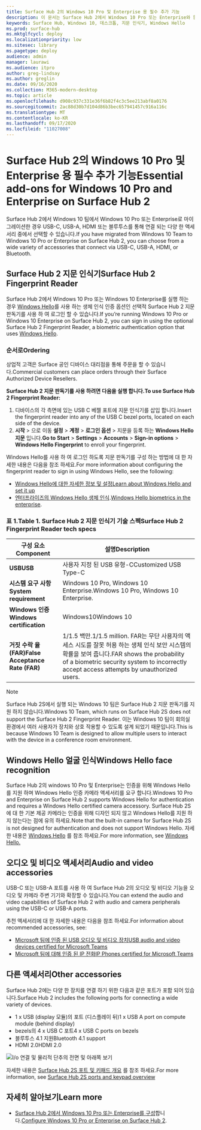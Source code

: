 ```yaml
---
title: Surface Hub 2의 Windows 10 Pro 및 Enterprise 용 필수 추가 기능
description: 이 문서는 Surface Hub 2에서 Windows 10 Pro 또는 Enterprise와 함께 사용할 수 있는 선택적 액세서리에 대 한 정보를 제공 합니다.
keywords: Surface Hub, Windows 10, 데스크톱, 지문 인식기, Windows Hello
ms.prod: surface-hub
ms.mktglfcycl: deploy
ms.localizationpriority: low
ms.sitesec: library
ms.pagetype: deploy
audience: admin
manager: laurawi
ms.audience: itpro
author: greg-lindsay
ms.author: greglin
ms.date: 09/16/2020
ms.collection: M365-modern-desktop
ms.topic: article
ms.openlocfilehash: d908c937c331e36f6b82f4c3c5ee213abf8a0176
ms.sourcegitcommit: 2ac88d30b7d104d86b3bec657941457c916a116c
ms.translationtype: MT
ms.contentlocale: ko-KR
ms.lasthandoff: 09/17/2020
ms.locfileid: "11027008"
---
```

# <span data-ttu-id="a96d0-104">Surface Hub 2의 Windows 10 Pro 및 Enterprise 용 필수 추가 기능</span><span class="sxs-lookup"><span data-stu-id="a96d0-104">Essential add-ons for Windows 10 Pro and Enterprise on Surface Hub 2</span></span>

<span data-ttu-id="a96d0-105">Surface Hub 2에서 Windows 10 팀에서 Windows 10 Pro 또는 Enterprise로 마이그레이션한 경우 USB-C, USB-A, HDMI 또는 블루투스를 통해 연결 되는 다양 한 액세서리 중에서 선택할 수 있습니다.</span><span class="sxs-lookup"><span data-stu-id="a96d0-105">If you have migrated from Windows 10 Team to Windows 10 Pro or Enterprise on Surface Hub 2, you can choose from a wide variety of accessories that connect via USB-C, USB-A, HDMI, or Bluetooth.</span></span> 

## <span data-ttu-id="a96d0-106">Surface Hub 2 지문 인식기</span><span class="sxs-lookup"><span data-stu-id="a96d0-106">Surface Hub 2 Fingerprint Reader</span></span>

<span data-ttu-id="a96d0-107">Surface Hub 2에서 Windows 10 Pro 또는 Windows 10 Enterprise를 실행 하는 경우 [Windows Hello](https://docs.microsoft.com/windows-hardware/design/device-experiences/windows-hello)를 사용 하는 생체 인식 인증 옵션인 선택적 Surface Hub 2 지문 판독기를 사용 하 여 로그인 할 수 있습니다.</span><span class="sxs-lookup"><span data-stu-id="a96d0-107">If you’re running Windows 10 Pro or Windows 10 Enterprise on Surface Hub 2, you can sign in using the optional Surface Hub 2 Fingerprint Reader, a biometric authentication option that uses [Windows Hello](https://docs.microsoft.com/windows-hardware/design/device-experiences/windows-hello).</span></span>

### <span data-ttu-id="a96d0-108">순서로</span><span class="sxs-lookup"><span data-stu-id="a96d0-108">Ordering</span></span>

<span data-ttu-id="a96d0-109">상업적 고객은 Surface 공인 디바이스 대리점을 통해 주문을 할 수 있습니다.</span><span class="sxs-lookup"><span data-stu-id="a96d0-109">Commercial customers can place orders through their Surface Authorized Device Resellers.</span></span>

**<span data-ttu-id="a96d0-110">Surface Hub 2 지문 판독기를 사용 하려면 다음을 실행 합니다.</span><span class="sxs-lookup"><span data-stu-id="a96d0-110">To use Surface Hub 2 Fingerprint Reader:</span></span>**

1. <span data-ttu-id="a96d0-111">디바이스의 각 측면에 있는 USB C 베젤 포트에 지문 인식기를 삽입 합니다.</span><span class="sxs-lookup"><span data-stu-id="a96d0-111">Insert the fingerprint reader into any of the USB C bezel ports, located on each side of the device.</span></span>
2. <span data-ttu-id="a96d0-112">**시작**  >  으로 이동 **설정**  >  **계정**  >  **로그인 옵션**  >  지문을 등록 하는 **Windows Hello 지문** 입니다.</span><span class="sxs-lookup"><span data-stu-id="a96d0-112">**Go to Start** > **Settings** > **Accounts** > **Sign-in options** > **Windows Hello Fingerprint** to enroll your fingerprint.</span></span>

<span data-ttu-id="a96d0-113">Windows Hello를 사용 하 여 로그인 하도록 지문 판독기를 구성 하는 방법에 대 한 자세한 내용은 다음을 참조 하세요.</span><span class="sxs-lookup"><span data-stu-id="a96d0-113">For more information about configuring the fingerprint reader to sign in using Windows Hello, see the following:</span></span>

- [<span data-ttu-id="a96d0-114">Windows Hello에 대한 자세한 정보 및 설정</span><span class="sxs-lookup"><span data-stu-id="a96d0-114">Learn about Windows Hello and set it up</span></span>](https://support.microsoft.com/help/4028017/windows-learn-about-windows-hello-and-set-it-up)
- <span data-ttu-id="a96d0-115">[엔터프라이즈의 Windows Hello 생체 인식](https://docs.microsoft.com/windows/security/identity-protection/hello-for-business/hello-biometrics-in-enterprise).</span><span class="sxs-lookup"><span data-stu-id="a96d0-115">[Windows Hello biometrics in the enterprise](https://docs.microsoft.com/windows/security/identity-protection/hello-for-business/hello-biometrics-in-enterprise).</span></span>

  
### <span data-ttu-id="a96d0-116">표 1.</span><span class="sxs-lookup"><span data-stu-id="a96d0-116">Table 1.</span></span> <span data-ttu-id="a96d0-117">Surface Hub 2 지문 인식기 기술 스펙</span><span class="sxs-lookup"><span data-stu-id="a96d0-117">Surface Hub 2 Fingerprint Reader tech specs</span></span>


| <span data-ttu-id="a96d0-118">구성 요소</span><span class="sxs-lookup"><span data-stu-id="a96d0-118">Component</span></span>                       | <span data-ttu-id="a96d0-119">설명</span><span class="sxs-lookup"><span data-stu-id="a96d0-119">Description</span></span>                                                                                                                          |
| ------------------------------- | ------------------------------------------------------------------------------------------------------------------------------------ |
| **<span data-ttu-id="a96d0-120">USB</span><span class="sxs-lookup"><span data-stu-id="a96d0-120">USB</span></span>**                         | <span data-ttu-id="a96d0-121">사용자 지정 된 USB 유형-C</span><span class="sxs-lookup"><span data-stu-id="a96d0-121">Customized USB Type-C</span></span>                                                                                                           |
| **<span data-ttu-id="a96d0-122">시스템 요구 사항</span><span class="sxs-lookup"><span data-stu-id="a96d0-122">System requirement</span></span>**          | <span data-ttu-id="a96d0-123">Windows 10 Pro, Windows 10 Enterprise.</span><span class="sxs-lookup"><span data-stu-id="a96d0-123">Windows 10 Pro, Windows 10 Enterprise.</span></span>                                                                                               |
| **<span data-ttu-id="a96d0-124">Windows 인증</span><span class="sxs-lookup"><span data-stu-id="a96d0-124">Windows certification</span></span>**       | <span data-ttu-id="a96d0-125">Windows10</span><span class="sxs-lookup"><span data-stu-id="a96d0-125">Windows 10</span></span>                                                                                                                           |
| **<span data-ttu-id="a96d0-126">거짓 수락 율 (FAR)</span><span class="sxs-lookup"><span data-stu-id="a96d0-126">False Acceptance Rate (FAR)</span></span>** | <span data-ttu-id="a96d0-127">1/1.5 백만.</span><span class="sxs-lookup"><span data-stu-id="a96d0-127">1/1.5 million.</span></span> <span data-ttu-id="a96d0-128">FAR는 무단 사용자의 액세스 시도를 잘못 허용 하는 생체 인식 보안 시스템의 확률을 보여 줍니다.</span><span class="sxs-lookup"><span data-stu-id="a96d0-128">FAR shows the probability of a biometric security system to incorrectly accept access attempts by unauthorized users.</span></span> |


> [!NOTE]
> <span data-ttu-id="a96d0-129">Surface Hub 2S에서 실행 되는 Windows 10 팀은 Surface Hub 2 지문 판독기를 지원 하지 않습니다.</span><span class="sxs-lookup"><span data-stu-id="a96d0-129">Windows 10 Team, which runs on Surface Hub 2S does not support the Surface Hub 2 Fingerprint Reader.</span></span> <span data-ttu-id="a96d0-130">이는 Windows 10 팀이 회의실 환경에서 여러 사용자가 장치와 상호 작용할 수 있도록 설계 되었기 때문입니다.</span><span class="sxs-lookup"><span data-stu-id="a96d0-130">This is because Windows 10 Team is designed to allow multiple users to interact with the device in a conference room environment.</span></span> 
 
## <span data-ttu-id="a96d0-131">Windows Hello 얼굴 인식</span><span class="sxs-lookup"><span data-stu-id="a96d0-131">Windows Hello face recognition</span></span>

<span data-ttu-id="a96d0-132">Surface Hub 2의 windows 10 Pro 및 Enterprise는 인증을 위해 Windows Hello를 지원 하며 Windows Hello 인증 카메라 액세서리를 요구 합니다.</span><span class="sxs-lookup"><span data-stu-id="a96d0-132">Windows 10 Pro and Enterprise on Surface Hub 2 supports Windows Hello for authentication and requires a Windows Hello certified camera accessory.</span></span> <span data-ttu-id="a96d0-133">Surface Hub 2S에 대 한 기본 제공 카메라는 인증을 위해 디자인 되지 않고 Windows Hello를 지원 하지 않는다는 점에 유의 하세요.</span><span class="sxs-lookup"><span data-stu-id="a96d0-133">Note that the built-in camera for Surface Hub 2S is not designed for authentication and does not support Windows Hello.</span></span> <span data-ttu-id="a96d0-134">자세한 내용은 [Windows Hello](https://docs.microsoft.com/windows-hardware/design/device-experiences/windows-hello) 를 참조 하세요.</span><span class="sxs-lookup"><span data-stu-id="a96d0-134">For more information, see [Windows Hello.](https://docs.microsoft.com/windows-hardware/design/device-experiences/windows-hello)</span></span>


## <span data-ttu-id="a96d0-135">오디오 및 비디오 액세서리</span><span class="sxs-lookup"><span data-stu-id="a96d0-135">Audio and video accessories</span></span>

<span data-ttu-id="a96d0-136">USB-C 또는 USB-A 포트를 사용 하 여 Surface Hub 2의 오디오 및 비디오 기능을 오디오 및 카메라 주변 기기와 확장할 수 있습니다.</span><span class="sxs-lookup"><span data-stu-id="a96d0-136">You can extend the audio and video capabilities of Surface Hub 2 with audio and camera peripherals using the USB-C or USB-A ports.</span></span>

<span data-ttu-id="a96d0-137">추천 액세서리에 대 한 자세한 내용은 다음을 참조 하세요.</span><span class="sxs-lookup"><span data-stu-id="a96d0-137">For information about recommended accessories, see:</span></span>

- [<span data-ttu-id="a96d0-138">Microsoft 팀에 인증 된 USB 오디오 및 비디오 장치</span><span class="sxs-lookup"><span data-stu-id="a96d0-138">USB audio and video devices certified for Microsoft Teams</span></span>](https://docs.microsoft.com/microsoftteams/devices/usb-devices)
- [<span data-ttu-id="a96d0-139">Microsoft 팀에 대해 인증 된 IP 전화</span><span class="sxs-lookup"><span data-stu-id="a96d0-139">IP Phones certified for Microsoft Teams</span></span>](https://docs.microsoft.com/microsoftteams/devices/teams-ip-phones)



## <span data-ttu-id="a96d0-140">다른 액세서리</span><span class="sxs-lookup"><span data-stu-id="a96d0-140">Other accessories</span></span>
<span data-ttu-id="a96d0-141">Surface Hub 2에는 다양 한 장치를 연결 하기 위한 다음과 같은 포트가 포함 되어 있습니다.</span><span class="sxs-lookup"><span data-stu-id="a96d0-141">Surface Hub 2 includes the following ports for connecting a wide variety of devices.</span></span> 

- <span data-ttu-id="a96d0-142">1 x USB (display 모듈)의 포트 (디스플레이 뒤)</span><span class="sxs-lookup"><span data-stu-id="a96d0-142">1 x USB A port on compute module (behind display)</span></span>
- <span data-ttu-id="a96d0-143">bezels의 4 x USB C 포트</span><span class="sxs-lookup"><span data-stu-id="a96d0-143">4 x USB C ports on bezels</span></span>
- <span data-ttu-id="a96d0-144">블루투스 4.1 지원</span><span class="sxs-lookup"><span data-stu-id="a96d0-144">Bluetooth 4.1 support</span></span>
- <span data-ttu-id="a96d0-145">HDMI 2.0</span><span class="sxs-lookup"><span data-stu-id="a96d0-145">HDMI 2.0</span></span>

 ![I/o 연결 및 물리적 단추의 전면 및 아래쪽 보기](images/hub2s-schematic.png)

<span data-ttu-id="a96d0-147">자세한 내용은 [Surface Hub 2S 포트 및 키패드 개요](surface-hub-2s-port-keypad-overview.md) 를 참조 하세요.</span><span class="sxs-lookup"><span data-stu-id="a96d0-147">For more information, see [Surface Hub 2S ports and keypad overview](surface-hub-2s-port-keypad-overview.md)</span></span>


## <span data-ttu-id="a96d0-148">자세히 알아보기</span><span class="sxs-lookup"><span data-stu-id="a96d0-148">Learn more</span></span>

- <span data-ttu-id="a96d0-149">[Surface Hub 2에서 Windows 10 Pro 또는 Enterprise를 구성](surface-hub-2-post-install.md)합니다.</span><span class="sxs-lookup"><span data-stu-id="a96d0-149">[Configure Windows 10 Pro or Enterprise on Surface Hub 2](surface-hub-2-post-install.md).</span></span>
